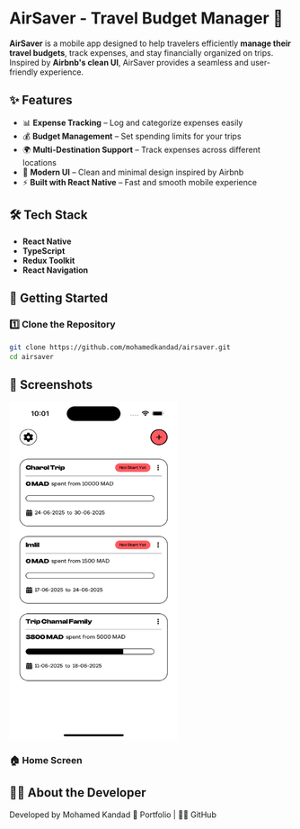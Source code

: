# AirSaver - Travel Budget Manager 🚀

**AirSaver** is a mobile app designed to help travelers efficiently **manage their travel budgets**, track expenses, and stay financially organized on trips. Inspired by **Airbnb's clean UI**, AirSaver provides a seamless and user-friendly experience.

## ✨ Features

- 📊 **Expense Tracking** – Log and categorize expenses easily
- 💰 **Budget Management** – Set spending limits for your trips
- 🌍 **Multi-Destination Support** – Track expenses across different locations
- 📱 **Modern UI** – Clean and minimal design inspired by Airbnb
- ⚡ **Built with React Native** – Fast and smooth mobile experience

## 🛠️ Tech Stack

- **React Native**
- **TypeScript**
- **Redux Toolkit**
- **React Navigation**

## 🚀 Getting Started

### 1️⃣ Clone the Repository

```bash
git clone https://github.com/mohamedkandad/airsaver.git
cd airsaver

```

## 📸 Screenshots

<img src="screenshots/1.png" alt="Home Screen" width="300" height="600">

### 🏠 Home Screen

## 🧑‍💻 About the Developer

Developed by Mohamed Kandad
🔗 Portfolio | 👨‍💻 GitHub
